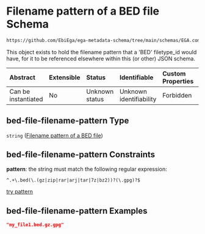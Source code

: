 # Filename pattern of a BED file Schema

```txt
https://github.com/EbiEga/ega-metadata-schema/tree/main/schemas/EGA.common-definitions.json#/definitions/bed-file-filename-pattern
```

This object exists to hold the filename pattern that a 'BED' filetype\_id would have, for it to be referenced elsewhere within this (or other) JSON schema.

| Abstract            | Extensible | Status         | Identifiable            | Custom Properties | Additional Properties | Access Restrictions | Defined In                                                                                           |
| :------------------ | :--------- | :------------- | :---------------------- | :---------------- | :-------------------- | :------------------ | :--------------------------------------------------------------------------------------------------- |
| Can be instantiated | No         | Unknown status | Unknown identifiability | Forbidden         | Allowed               | none                | [EGA.common-definitions.json\*](../../../schemas/EGA.common-definitions.json "open original schema") |

## bed-file-filename-pattern Type

`string` ([Filename pattern of a BED file](ega-12-definitions-filename-pattern-of-a-bed-file.md))

## bed-file-filename-pattern Constraints

**pattern**: the string must match the following regular expression:&#x20;

```regexp
^.+\.bed(\.(gz|zip|rar|arj|tar|7z|bz2))?(\.gpg)?$
```

[try pattern](https://regexr.com/?expression=%5E.%2B%5C.bed\(%5C.\(gz%7Czip%7Crar%7Carj%7Ctar%7C7z%7Cbz2\)\)%3F\(%5C.gpg\)%3F%24 "try regular expression with regexr.com")

## bed-file-filename-pattern Examples

```json
"my_file1.bed.gz.gpg"
```
